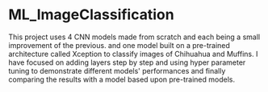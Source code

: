# ML_ImageClassification
This project uses 4 CNN models made from scratch and each being a small improvement of the previous. and one model built on a pre-trained architecture called Xception to classify images of Chihuahua and Muffins.
I have focused on adding layers step by step and using hyper parameter tuning to demonstrate different models' performances and finally comparing the results with a model based upon pre-trained models.
